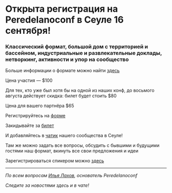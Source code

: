 # Открыта регистрация на **Peredelanoconf** в Сеуле 16 сентября!

### Классический формат, большой дом с территорией и бассейном, индустриальные и развлекательные доклады, нетворкинг, активности и упор на сообщество

Больше информации о формате можно найти [здесь](/./confs/standard.md)

Цена участия — $100

Для тех, кто уже был хотя бы на одной из наших конф, до восьмого августа действует скидка: билет будет стоить $80

Цена для вашего партнёра $65

Регистрируйтесь на [форме](https://docs.google.com/forms/d/1yURjObdw5d-UbR75TTEJMWldv4xy2r8BRsUax9xKxvY)

Закидывайте за [билет](/./guides/how-to-pay.md)

И добавляйтесь в [чатик](https://t.me/peredelano_seoul) нашего сообщества в Сеуле! 

Там же можно задать все вопросы, обсудить с бывшими и будущими гостями наш формат, вкинуть все свои предложения и идеи

Зарегистрироваться спикером можно [здесь](/./guides/tech-speech.md)

---

_По всем вопросам [Илья Лахов](https://t.me/ilakhov), основатель Peredelanoconf_

_Следите за новостями здесь и в чате!_

